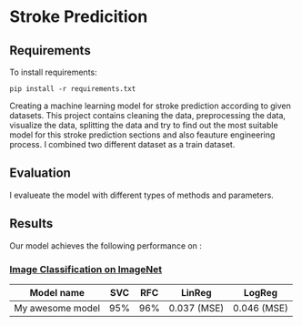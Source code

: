 # Stroke Predicition

## Requirements

To install requirements:

```setup
pip install -r requirements.txt
```

Creating a machine learning model for stroke prediction according to given datasets. This project contains cleaning the data, preprocessing the data, visualize the data, splitting the data and try to find out the most suitable model for this stroke prediction sections and also feauture engineering process. I combined two different dataset as a train dataset.

## Evaluation

I evalueate the model with different types of methods and parameters.

## Results

Our model achieves the following performance on :

### [Image Classification on ImageNet](https://paperswithcode.com/sota/image-classification-on-imagenet)

| Model name         | SVC | RFC |   LinReg    |   LogReg    |
| ------------------ |-----|-----|-------------|-------------|
| My awesome model   | 95% | 96% | 0.037 (MSE) | 0.046 (MSE) |
